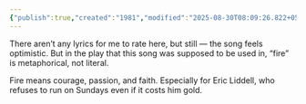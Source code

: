 ```yaml
---
{"publish":true,"created":"1981","modified":"2025-08-30T08:09:26.822+05:30","cssclasses":""}
---
```



There aren’t any lyrics for me to rate here, but still — the song feels optimistic. But in the play that this song was supposed to be used in, “fire” is metaphorical, not literal.

Fire means courage, passion, and faith. Especially for Eric Liddell, who refuses to run on Sundays even if it costs him gold.

